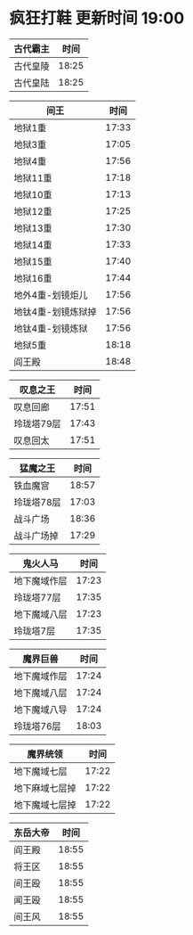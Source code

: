 # 疯狂打鞋 更新时间 19:00

| 古代霸主   | 时间    |
|--------|-------|
| 古代皇陵 | 18:25 |
| 古代皇陆 | 18:25 |

| 间王   | 时间    |
|--------|-------|
| 地狱1重 | 17:33 |
| 地狱3重 | 17:05 |
| 地狱4重 | 17:56 |
| 地狱11重 | 17:18 |
| 地狱10重 | 17:13 |
| 地狱12重 | 17:25 |
| 地狱13重 | 17:30 |
| 地狱14重 | 17:33 |
| 地狱15重 | 17:40 |
| 地狱16重 | 17:44 |
| 地外4重-划镜炬儿 | 17:56 |
| 地钛4重-划镜炼狱掉 | 17:56 |
| 地钛4重-划镜炼狱 | 17:56 |
| 地狱5重 | 18:18 |
| 阎王殿 | 18:48 |

| 叹息之王   | 时间    |
|--------|-------|
| 叹息回廊 | 17:51 |
| 玲珑塔79层 | 17:43 |
| 叹息回太 | 17:51 |

| 猛魔之王   | 时间    |
|--------|-------|
| 铁血魔宫 | 18:57 |
| 玲珑塔78层 | 17:03 |
| 战斗广场 | 18:36 |
| 战斗广场掉 | 17:29 |

| 鬼火人马   | 时间    |
|--------|-------|
| 地下魔域作层 | 17:23 |
| 玲珑塔77层 | 17:35 |
| 地下魔域八层 | 17:23 |
| 玲珑塔7层 | 17:35 |

| 魔界巨兽   | 时间    |
|--------|-------|
| 地下魔域作层 | 17:24 |
| 地下魔域八层 | 17:24 |
| 地下魔域八导 | 17:24 |
| 玲珑塔76层 | 18:03 |

| 魔界统领   | 时间    |
|--------|-------|
| 地下魔域七层 | 17:22 |
| 地下麻域七层掉 | 17:22 |
| 地下魔域七层掉 | 17:22 |

| 东岳大帝   | 时间    |
|--------|-------|
| 阎王殿 | 18:55 |
| 将王区 | 18:55 |
| 间王殴 | 18:55 |
| 闻王殴 | 18:55 |
| 间王风 | 18:55 |